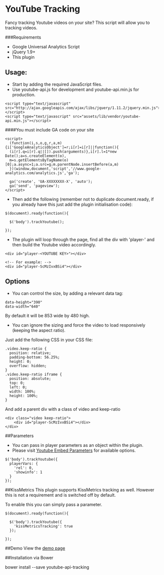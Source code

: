 # YouTube Tracking

Fancy tracking Youtube videos on your site? This script will allow you to tracking videos.

###Requirements
 - Google Universal Analytics Script
 - jQuery 1.9+
 - This plugin

## Usage:
- Start by adding the required JavaScript files.
- Use youtube-api.js for development and youtube-api.min.js for production.

```
<script type="text/javascript" src="http://ajax.googleapis.com/ajax/libs/jquery/1.11.2/jquery.min.js"></script>
<script type="text/javascript" src="assets/lib/vendor/youtube-api.min.js"></script>
```

####You must include GA code on your site
```
<script>
  (function(i,s,o,g,r,a,m){i['GoogleAnalyticsObject']=r;i[r]=i[r]||function(){
  (i[r].q=i[r].q||[]).push(arguments)},i[r].l=1*new Date();a=s.createElement(o),
  m=s.getElementsByTagName(o)[0];a.async=1;a.src=g;m.parentNode.insertBefore(a,m)
  })(window,document,'script','//www.google-analytics.com/analytics.js','ga');

  ga('create', 'UA-XXXXXXXX-X', 'auto');
  ga('send', 'pageview');
</script>
```

- Then add the following (remember not to duplicate document.ready, if you already have this just add the plugin initialisation code):

```
$(document).ready(function(){

  $('body').trackYoutube();

});
```

- The plugin will loop through the page, find all the div with 'player-' and then build the Youtube video accordingly.

```
<div id="player-<YOUTUBE KEY>"></div>

<!-- For example: -->
<div id="player-ScMzIvxBSi4"></div>
```

## Options
- You can control the size, by adding a relevant data tag:
```
data-height="390"
data-width="640"
```
By default it will be 853 wide by 480 high.

- You can ignore the sizing and force the video to load responsively (keeping the aspect ratio).

Just add the following CSS in your CSS file:
```
.video.keep-ratio {
  position: relative;
  padding-bottom: 56.25%;
  height: 0;
  overflow: hidden;
}
.video.keep-ratio iframe {     
  position: absolute;
  top: 0;
  left: 0;
  width: 100%;
  height: 100%;
}
```

And add a parent div with a class of video and keep-ratio
```
<div class="video keep-ratio">
	<div id="player-ScMzIvxBSi4"></div>
</div>
```

##Parameters
- You can pass in player parameters as an object within the plugin.
- Please visit [Youtube Embed Parameters](https://developers.google.com/youtube/player_parameters) for available options.

```
$('body').trackYoutube({
  playerVars: {
    'rel': 0,
    'showinfo': 1
  }
});
```

##KissMetrics
This plugin supports KissMetrics tracking as well. However this is not a requirement and is switched off by default.

To enable this you can simply pass a parameter.

```
$(document).ready(function(){

  $('body').trackYoutube({
    'kissMetricsTracking': true
  });

});
```

##Demo
View the [demo page](http://designyourcode.github.io/youtube-api/)

##Installation via Bower

bower install --save youtube-api-tracking
